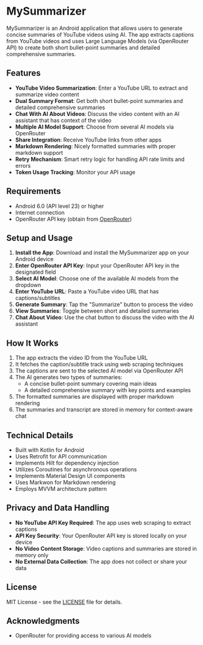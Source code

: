 # MySummarizer

MySummarizer is an Android application that allows users to generate concise summaries of YouTube videos using AI. The app extracts captions from YouTube videos and uses Large Language Models (via OpenRouter API) to create both short bullet-point summaries and detailed comprehensive summaries.

## Features

- **YouTube Video Summarization**: Enter a YouTube URL to extract and summarize video content
- **Dual Summary Format**: Get both short bullet-point summaries and detailed comprehensive summaries
- **Chat With AI About Videos**: Discuss the video content with an AI assistant that has context of the video
- **Multiple AI Model Support**: Choose from several AI models via OpenRouter
- **Share Integration**: Receive YouTube links from other apps
- **Markdown Rendering**: Nicely formatted summaries with proper markdown support
- **Retry Mechanism**: Smart retry logic for handling API rate limits and errors
- **Token Usage Tracking**: Monitor your API usage

## Requirements

- Android 6.0 (API level 23) or higher
- Internet connection
- OpenRouter API key (obtain from [OpenRouter](https://openrouter.ai/))

## Setup and Usage

1. **Install the App**: Download and install the MySummarizer app on your Android device
2. **Enter OpenRouter API Key**: Input your OpenRouter API key in the designated field
3. **Select AI Model**: Choose one of the available AI models from the dropdown
4. **Enter YouTube URL**: Paste a YouTube video URL that has captions/subtitles
5. **Generate Summary**: Tap the "Summarize" button to process the video
6. **View Summaries**: Toggle between short and detailed summaries
7. **Chat About Video**: Use the chat button to discuss the video with the AI assistant

## How It Works

1. The app extracts the video ID from the YouTube URL
2. It fetches the caption/subtitle track using web scraping techniques
3. The captions are sent to the selected AI model via OpenRouter API
4. The AI generates two types of summaries:
   - A concise bullet-point summary covering main ideas
   - A detailed comprehensive summary with key points and examples
5. The formatted summaries are displayed with proper markdown rendering
6. The summaries and transcript are stored in memory for context-aware chat

## Technical Details

- Built with Kotlin for Android
- Uses Retrofit for API communication
- Implements Hilt for dependency injection
- Utilizes Coroutines for asynchronous operations
- Implements Material Design UI components
- Uses Markwon for Markdown rendering
- Employs MVVM architecture pattern

## Privacy and Data Handling

- **No YouTube API Key Required**: The app uses web scraping to extract captions
- **API Key Security**: Your OpenRouter API key is stored locally on your device
- **No Video Content Storage**: Video captions and summaries are stored in memory only
- **No External Data Collection**: The app does not collect or share your data

## License

MIT License - see the [LICENSE](LICENSE) file for details.


## Acknowledgments

- OpenRouter for providing access to various AI models
